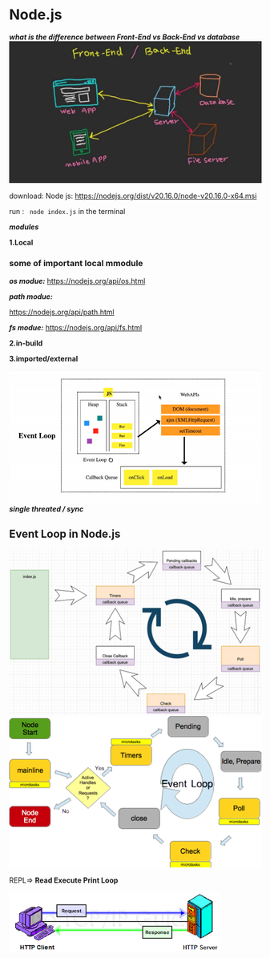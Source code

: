 
# Node.js

***what is the difference between Front-End vs Back-End vs database***
![alt text](maxresdefault.jpg)

download: Node js:  https://nodejs.org/dist/v20.16.0/node-v20.16.0-x64.msi

run : ``` node index.js``` in the terminal


***modules***

**1.Local**

### some of important local mmodule

***os modue:***
https://nodejs.org/api/os.html

***path modue:***

https://nodejs.org/api/path.html

***fs modue:***
https://nodejs.org/api/fs.html


**2.in-build**

**3.imported/external**



![alt text](1_iHhUyO4DliDwa6x_cO5E3A.gif) ***single threated / sync***

## Event Loop in Node.js 
![alt text](0_ZlD-iqmcgSWEHptT.png)
![alt text](figure-1.png)

REPL=> **Read Execute Print Loop**

![alt text](download.png)